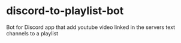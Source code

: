 # discord-to-playlist-bot
Bot for Discord app that add youtube video linked in the servers text channels to a playlist
